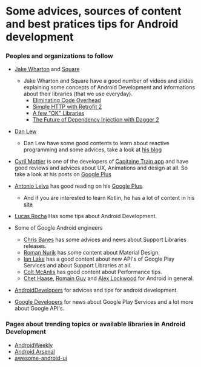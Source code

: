 # Some advices, sources of content and best pratices tips for Android development

### Peoples and organizations to follow

- [Jake Wharton](https://plus.google.com/+JakeWharton/posts) and [Square](http://square.github.io/)
  - Jake Wharton and Square have a good number of videos and slides explaining some concepts of Android Development and informations about their libraries (that we use everyday).
    - [Eliminating Code Overhead](http://www.youtube.com/watch?v=b6zKBZcg5fk)
    - [Simple HTTP with Retrofit 2](http://www.youtube.com/watch?v=KIAoQbAu3eA)
    - [A few "OK" Libraries](http://www.youtube.com/watch?v=WvyScM_S88c)
    - [The Future of Dependency Injection with Dagger 2](https://www.parleys.com/tutorial/the-future-dependency-injection-dagger-2)

- [Dan Lew](https://github.com/dlew)
  - Dan Lew have some good contents to learn about reactive programming and some advices, take a look at [his blog](http://blog.danlew.net/)

- [Cyril Mottier](http://cyrilmottier.com/) is one of the developers of [Capitaine Train app](https://play.google.com/store/apps/details?id=com.capitainetrain.android) and have good reviews and advices about UX, Animations and design at all. So take a look at his posts on [Google Plus](https://plus.google.com/+CyrilMottier/posts)

- [Antonio Leiva](http://antonioleiva.com/) has good reading on his [Google Plus](https://plus.google.com/+AntonioLeivaGordillo/posts).
  - And if you are interested to learn Kotlin, he has a lot of content in his [site](http://antonioleiva.com/kotlin/) 
- [Lucas Rocha](https://plus.google.com/u/1/+LucasRocha/posts) Has some tips about Android Development.
  
- Some of Google Android engineers
  - [Chris Banes](https://plus.google.com/+ChrisBanes) has some advices and news about Support Libraries releases.
  - [Roman Nurik](https://plus.google.com/+RomanNurik/posts) has some content about Material Design.
  - [Ian Lake](https://plus.google.com/+IanLake/posts) has a good content about new API's of Google Play Services and about Support Libraries at all.
  - [Colt McAnlis](https://plus.google.com/+ColtMcAnlis/posts) has good content about Performance tips.
  - [Chet Haase](https://plus.google.com/+ChetHaase/posts), [Romain Guy](https://plus.google.com/+RomainGuy/posts) and [Alex Lockwood](https://plus.google.com/+AlexLockwood/posts) for Android in general.

- [AndroidDevelopers](https://plus.google.com/+AndroidDevelopers/posts) for advices and tips for android development.

- [Google Developers](https://plus.google.com/u/0/+GoogleDevelopers/posts) for news about Google Play Services and a lot more about Google API's.


### Pages about trending topics or available libraries in Android Development

- [AndroidWeekly](http://androidweekly.net)
- [Android Arsenal](http://www.android-arsenal.com)
- [awesome-android-ui](https://github.com/wasabeef/awesome-android-ui)
